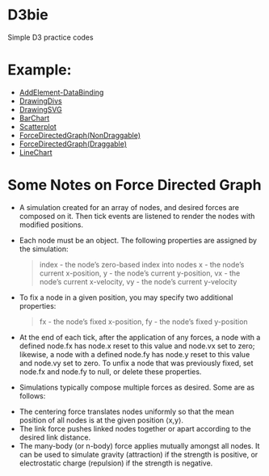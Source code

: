 # D3bie

Simple D3 practice codes


# Example:

- [AddElement-DataBinding](https://hasanmansur.github.io/D3bie/AddElement-DataBinding.html)
- [DrawingDivs](https://hasanmansur.github.io/D3bie/DrawingDivs.html)
- [DrawingSVG](https://hasanmansur.github.io/D3bie/DrawingSVG.html)
- [BarChart](https://hasanmansur.github.io/D3bie/BarChart.html)
- [Scatterplot](https://hasanmansur.github.io/D3bie/Scatterplot.html)
- [ForceDirectedGraph(NonDraggable)](https://hasanmansur.github.io/D3bie/ForceDirectedGraphNonDraggable.html)
- [ForceDirectedGraph(Draggable)](https://hasanmansur.github.io/D3bie/ForceDirectedGraphDraggable.html)
- [LineChart](https://hasanmansur.github.io/D3bie/linechart.html)

# Some Notes on Force Directed Graph

* A simulation created for an array of nodes, and desired forces are composed on it. Then tick events are listened to render the nodes with modified positions.

* Each node must be an object. The following properties are assigned by the simulation:
  > index - the node’s zero-based index into nodes
  > x - the node’s current x-position,
  > y - the node’s current y-position,
  > vx - the node’s current x-velocity,
  > vy - the node’s current y-velocity

* To fix a node in a given position, you may specify two additional properties:
  > fx - the node’s fixed x-position,
  > fy - the node’s fixed y-position

* At the end of each tick, after the application of any forces, a node with a defined node.fx has node.x reset to this value and node.vx set to zero; likewise, a node with a defined node.fy has node.y reset to this value and node.vy set to zero. To unfix a node that was previously fixed, set node.fx and node.fy to null, or delete these properties.

* Simulations typically compose multiple forces as desired. Some are as follows:
- The centering force translates nodes uniformly so that the mean position of all nodes is at the given position ⟨x,y⟩.
- The link force pushes linked nodes together or apart according to the desired link distance.
- The many-body (or n-body) force applies mutually amongst all nodes. It can be used to simulate gravity (attraction) if the strength is positive, or electrostatic charge (repulsion) if the strength is negative. 
